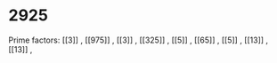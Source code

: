 # 2925

Prime factors: [[3]] , [[975]] , [[3]] , [[325]] , [[5]] , [[65]] , [[5]] , [[13]] , [[13]] , 